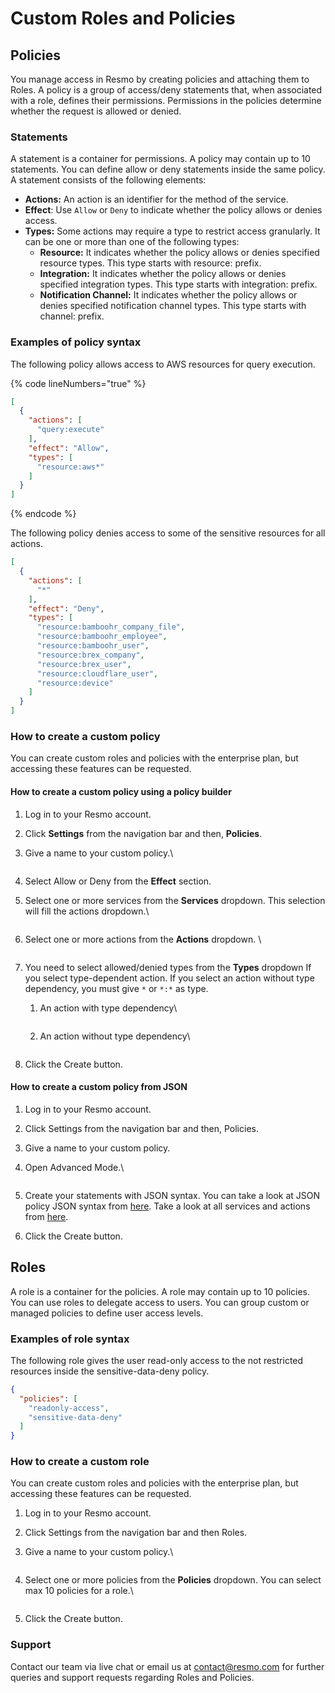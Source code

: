 # Custom Roles and Policies

## Policies

You manage access in Resmo by creating policies and attaching them to Roles. A policy is a group of access/deny statements that, when associated with a role, defines their permissions. Permissions in the policies determine whether the request is allowed or denied.

### Statements

A statement is a container for permissions. A policy may contain up to 10 statements. You can define allow or deny statements inside the same policy. A statement consists of the following elements:

* **Actions:** An action is an identifier for the method of the service.&#x20;
* **Effect**: Use `Allow` or `Deny` to indicate whether the policy allows or denies access.
* **Types:** Some actions may require a type to restrict access granularly. It can be one or more than one of the following types:
  * **Resource:** It indicates whether the policy allows or denies specified resource types. This type starts with resource: prefix.&#x20;
  * **Integration:** It indicates whether the policy allows or denies specified integration types. This type starts with integration: prefix.&#x20;
  * **Notification Channel:** It indicates whether the policy allows or denies specified notification channel types. This type starts with channel: prefix.

### Examples of policy syntax <a href="#policies-syntax-examples" id="policies-syntax-examples"></a>

The following policy allows access to AWS resources for query execution.

{% code lineNumbers="true" %}
```json
[
  {
    "actions": [
      "query:execute"
    ],
    "effect": "Allow",
    "types": [
      "resource:aws*"
    ]
  }
]
```
{% endcode %}

The following policy denies access to some of the sensitive resources for all actions.

```json
[
  {
    "actions": [
      "*"
    ],
    "effect": "Deny",
    "types": [
      "resource:bamboohr_company_file",
      "resource:bamboohr_employee",
      "resource:bamboohr_user",
      "resource:brex_company",
      "resource:brex_user",
      "resource:cloudflare_user",
      "resource:device"
    ]
  }
]
```

### How to create a custom policy

You can create custom roles and policies with the enterprise plan, but accessing these features can be requested.

#### How to create a custom policy using a policy builder

1. Log in to your Resmo account.
2. Click **Settings** from the navigation bar and then, **Policies**.
3.  Give a name to your custom policy.\


    <figure><img src="../../.gitbook/assets/give-policy-name.png" alt=""><figcaption></figcaption></figure>
4. Select Allow or Deny from the **Effect** section.
5.  Select one or more services from the **Services** dropdown. This selection will fill the actions dropdown.\


    <figure><img src="../../.gitbook/assets/policy-select-service.png" alt=""><figcaption></figcaption></figure>
6.  Select one or more actions from the **Actions** dropdown. \


    <figure><img src="../../.gitbook/assets/policy-select-action.png" alt=""><figcaption></figcaption></figure>
7. You need to select allowed/denied types from the **Types** dropdown If you select type-dependent action. If you select an action without type dependency, you must give `*` or `*:*` as type.&#x20;
   1.  An action with type dependency\


       <figure><img src="../../.gitbook/assets/policy-select-resource.png" alt=""><figcaption></figcaption></figure>
   2.  An action without type dependency\


       <figure><img src="../../.gitbook/assets/policy-select-typless.png" alt=""><figcaption></figcaption></figure>
8. Click the Create button.

#### How to create a custom policy from JSON

1. Log in to your Resmo account.
2. Click Settings from the navigation bar and then, Policies.
3. Give a name to your custom policy.
4.  Open Advanced Mode.\


    <figure><img src="../../.gitbook/assets/policy-advanced-mode.png" alt=""><figcaption></figcaption></figure>
5. Create your statements with JSON syntax. You can take a look at JSON policy JSON syntax from [here](custom-roles-and-policies.md#policies-syntax-examples). Take a look at all services and actions from [here](https://docs.resmo.com/i/roles-and-policies/service-and-actions).
6. Click the Create button.

## Roles

A role is a container for the policies. A role may contain up to 10 policies. You can use roles to delegate access to users. You can group custom or managed policies to define user access levels.

### Examples of role syntax

The following role gives the user read-only access to the not restricted resources inside the sensitive-data-deny policy.

```json
{
  "policies": [
    "readonly-access",
    "sensitive-data-deny"
  ]
}
```

### How to create a custom role&#x20;

You can create custom roles and policies with the enterprise plan, but accessing these features can be requested.

1. Log in to your Resmo account.
2. Click Settings from the navigation bar and then Roles.
3.  Give a name to your custom policy.\


    <figure><img src="../../.gitbook/assets/give-a-name-to-role.png" alt=""><figcaption></figcaption></figure>
4.  Select one or more policies from the **Policies** dropdown. You can select max 10 policies for a role.\


    <figure><img src="../../.gitbook/assets/role-select-policy.png" alt=""><figcaption></figcaption></figure>
5. Click the Create button.

### Support

Contact our team via live chat or email us at contact@resmo.com for further queries and support requests regarding Roles and Policies.
